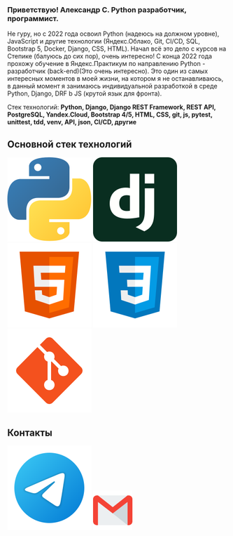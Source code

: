 ### Приветствую! Александр С. Python разработчик, программист.

Не гуру, но с 2022 года освоил Python (надеюсь на должном уровне), JavaScript и другие технологии (Яндекс.Облако, Git, CI/CD, SQL, Bootstrap 5, Docker, Django, CSS, HTML).
Начал всё это дело с курсов на Степике (балуюсь до сих пор), очень интересно! C конца 2022 года прохожу обучение в Яндекс.Практикум по направлению Python - разработчик (back-end)(Это очень интересно). Это один из самых интересных моментов в моей жизни, на котором я не останавливаюсь, в данный момент я занимаюсь индивидуальной разработкой в среде Python, Django, DRF b JS (крутой язык для фронта).

Стек технологий:
**Python, Django, Django REST Framework, REST API, PostgreSQL, Yandex.Cloud, Bootstrap 4/5, HTML, CSS, git, js, pytest, unittest, tdd, venv, API, json, CI/CD, другие**

## Основной стек технологий

![Python](/svg/python.svg)
![Django](/svg/django.svg)
![HTML](/svg/html-5.svg)
![CSS](/svg/css3.svg)
![Git](/svg/git.svg)

## Контакты

[<img src="./svg/telegram.svg">](https://t.me/AlexandrSakulin)
[<img src="./svg/gmail.svg" width="90px" height="90px">](mailto:sakulinalexandr0@gmail.com)
